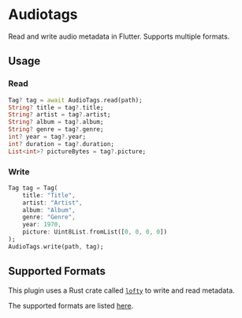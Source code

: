 # Audiotags

Read and write audio metadata in Flutter. Supports multiple formats.

## Usage
### Read
```dart
Tag? tag = await AudioTags.read(path);
String? title = tag?.title;
String? artist = tag?.artist;
String? album = tag?.album;
String? genre = tag?.genre;
int? year = tag?.year;
int? duration = tag?.duration;
List<int>? pictureBytes = tag?.picture;
```

### Write
```dart
Tag tag = Tag(
    title: "Title",
    artist: "Artist",
    album: "Album",
    genre: "Genre",
    year: 1970,
    picture: Uint8List.fromList([0, 0, 0, 0])
);
AudioTags.write(path, tag);
```

## Supported Formats
This plugin uses a Rust crate called [`lofty`](https://github.com/Serial-ATA/lofty-rs) to write and read metadata.

The supported formats are listed [here](https://github.com/Serial-ATA/lofty-rs/blob/main/SUPPORTED_FORMATS.md).